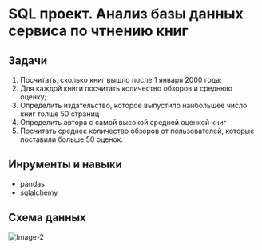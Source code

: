 # SQL проект. Анализ базы данных сервиса по чтнению книг

## Задачи
1) Посчитать, сколько книг вышло после 1 января 2000 года;
2) Для каждой книги посчитать количество обзоров и среднюю оценку;
3) Определить издательство, которое выпустило наибольшее число книг толще 50 страниц
4) Определить автора с самой высокой средней оценкой книг
5) Посчитать среднее количество обзоров от пользователей, которые поставили больше 50 оценок.

## Инрументы и навыки
- pandas
- sqlalchemy

## Схема данных

![Image-2](https://user-images.githubusercontent.com/130585704/235449013-1a81f59f-144b-4c5e-9924-e3918cbc4d98.png)
